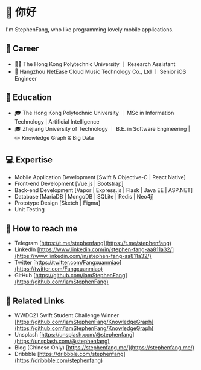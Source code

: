 # 👋 你好 
I'm StephenFang, who like programming lovely mobile applications.

## 💼 Career
 - 🧑‍💻 The Hong Kong Polytechnic University ｜ Research Assistant 
 - 🎵 Hangzhou NetEase Cloud Music Technology Co., Ltd ｜ Senior iOS Engineer 
 
## 🏫 Education
 - 🎓 The Hong Kong Polytechnic University ｜ MSc in Information Technology | Artificial Intelligence 
 - 🎓 Zhejiang University of Technology ｜ B.E. in Software Engineering | ✏️ Knowledge Graph & Big Data

## 💻 Expertise
- Mobile Application Development [Swift & Objective-C | React Native]
- Front-end Development [Vue.js | Bootstrap]
- Back-end Development [Vapor | Express.js | Flask | Java EE | ASP.NET]
- Database [MariaDB | MongoDB | SQLite | Redis | Neo4j]
- Prototype Design [Sketch | Figma]
- Unit Testing

## 📮 How to reach me
- Telegram [https://t.me/stephenfang](https://t.me/stephenfang)
- LinkedIn [https://www.linkedin.com/in/stephen-fang-aa811a32/](https://www.linkedin.com/in/stephen-fang-aa811a32/)
- Twitter [https://twitter.com/Fangxuanmiao](https://twitter.com/Fangxuanmiao)
- GitHub [https://github.com/iamStephenFang](https://github.com/iamStephenFang)

## 📁 Related Links
- WWDC21 Swift Student Challenge Winner [https://github.com/iamStephenFang/KnowledgeGraph](https://github.com/iamStephenFang/KnowledgeGraph)
- Unsplash [https://unsplash.com/@stephenfang](https://unsplash.com/@stephenfang)
- Blog (Chinese Only) [https://stephenfang.me/](https://stephenfang.me/)
- Dribbble [https://dribbble.com/stephenfang](https://dribbble.com/stephenfang)
